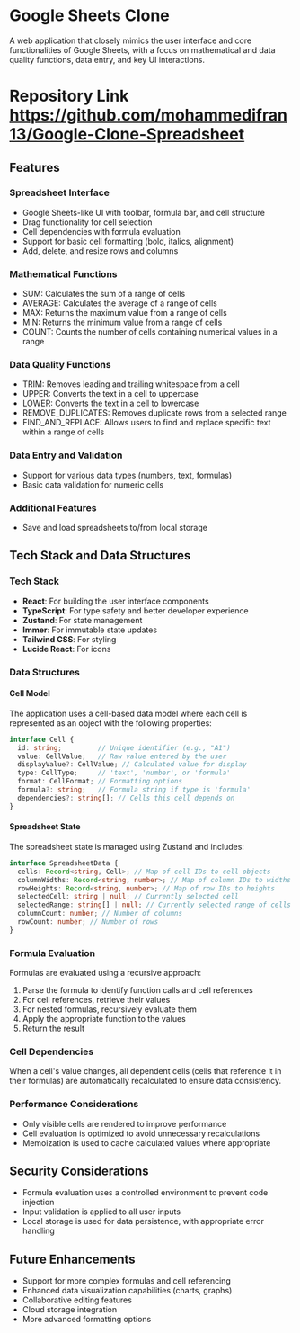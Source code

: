 # Google Sheets Clone

A web application that closely mimics the user interface and core functionalities of Google Sheets, with a focus on mathematical and data quality functions, data entry, and key UI interactions.

# Repository Link  https://github.com/mohammedifran13/Google-Clone-Spreadsheet

## Features

### Spreadsheet Interface
- Google Sheets-like UI with toolbar, formula bar, and cell structure
- Drag functionality for cell selection
- Cell dependencies with formula evaluation
- Support for basic cell formatting (bold, italics, alignment)
- Add, delete, and resize rows and columns

### Mathematical Functions
- SUM: Calculates the sum of a range of cells
- AVERAGE: Calculates the average of a range of cells
- MAX: Returns the maximum value from a range of cells
- MIN: Returns the minimum value from a range of cells
- COUNT: Counts the number of cells containing numerical values in a range

### Data Quality Functions
- TRIM: Removes leading and trailing whitespace from a cell
- UPPER: Converts the text in a cell to uppercase
- LOWER: Converts the text in a cell to lowercase
- REMOVE_DUPLICATES: Removes duplicate rows from a selected range
- FIND_AND_REPLACE: Allows users to find and replace specific text within a range of cells

### Data Entry and Validation
- Support for various data types (numbers, text, formulas)
- Basic data validation for numeric cells

### Additional Features
- Save and load spreadsheets to/from local storage

## Tech Stack and Data Structures

### Tech Stack
- **React**: For building the user interface components
- **TypeScript**: For type safety and better developer experience
- **Zustand**: For state management
- **Immer**: For immutable state updates
- **Tailwind CSS**: For styling
- **Lucide React**: For icons

### Data Structures

#### Cell Model
The application uses a cell-based data model where each cell is represented as an object with the following properties:
```typescript
interface Cell {
  id: string;         // Unique identifier (e.g., "A1")
  value: CellValue;   // Raw value entered by the user
  displayValue?: CellValue; // Calculated value for display
  type: CellType;     // 'text', 'number', or 'formula'
  format: CellFormat; // Formatting options
  formula?: string;   // Formula string if type is 'formula'
  dependencies?: string[]; // Cells this cell depends on
}
```

#### Spreadsheet State
The spreadsheet state is managed using Zustand and includes:
```typescript
interface SpreadsheetData {
  cells: Record<string, Cell>; // Map of cell IDs to cell objects
  columnWidths: Record<string, number>; // Map of column IDs to widths
  rowHeights: Record<string, number>; // Map of row IDs to heights
  selectedCell: string | null; // Currently selected cell
  selectedRange: string[] | null; // Currently selected range of cells
  columnCount: number; // Number of columns
  rowCount: number; // Number of rows
}
```

### Formula Evaluation
Formulas are evaluated using a recursive approach:
1. Parse the formula to identify function calls and cell references
2. For cell references, retrieve their values
3. For nested formulas, recursively evaluate them
4. Apply the appropriate function to the values
5. Return the result

### Cell Dependencies
When a cell's value changes, all dependent cells (cells that reference it in their formulas) are automatically recalculated to ensure data consistency.

### Performance Considerations
- Only visible cells are rendered to improve performance
- Cell evaluation is optimized to avoid unnecessary recalculations
- Memoization is used to cache calculated values where appropriate

## Security Considerations

- Formula evaluation uses a controlled environment to prevent code injection
- Input validation is applied to all user inputs
- Local storage is used for data persistence, with appropriate error handling

## Future Enhancements

- Support for more complex formulas and cell referencing
- Enhanced data visualization capabilities (charts, graphs)
- Collaborative editing features
- Cloud storage integration
- More advanced formatting options
